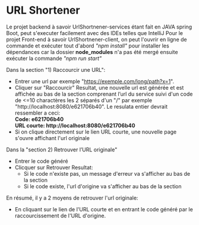 <h1>URL Shortener</h1>

Le projet backend à savoir UrlShortnener-services étant fait en JAVA spring Boot, peut s'executer facilement avec des IDEs telles que IntelliJ
Pour le projet Front-end à savoir UrlShortnener-client, on peut l'ouvrir en ligne de commande et exécuter tout d'abord <i>"npm install"</i> pour installer les dépendances car la dossier <b>node_modules</b> n'a pas été mergé ensuite exécuter la commande <i>"npm run start"</i>

Dans la section "1) Raccourcir une URL": 
* Entrer une url par exemple "https://exemple.com/long/path?x=1".
* Cliquer sur "Raccourcir"
  Resultat, une nouvelle url est générée et est affichée au bas de la section comprenant l’url du service suivi d'un code de <=10 charactères les 2 séparés d'un "/"
  par exemple "http://localhost:8080/e621706b40". Le resulata entier devrait ressembler a ceci:
  <br/>
  <strong>
    Code: e621706b40<br/>
    URL courte: http://localhost:8080/e621706b40
   </strong>
* Si on clique directement sur le lien URL courte, une nouvelle page s'ouvre affichant l'url originale

Dans la "section 2) Retrouver l’URL originale"
* Entrer le code généré
* Clicquer sur Retrouver
  Resultat:
  - Si le code n'existe pas, un message d'erreur va s'afficher au bas de la section
  - Si le code existe, l'url d'origine va s'afficher au bas de la section
 
En résumé, il y a 2 moyens de retrouver l'url originale:
* En cliquant sur le lien de l'URL courte et en entrant le code généré par le raccourcissement de l'URL d'origine.



